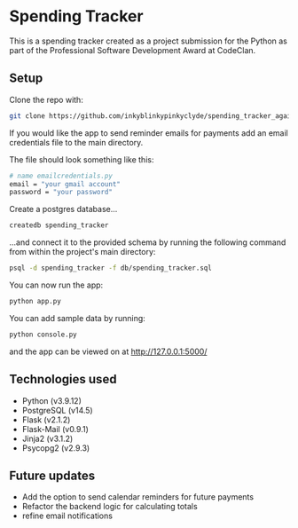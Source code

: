 # Spending Tracker

This is a spending tracker created as a project submission for the Python as part of the Professional Software Development Award at CodeClan.

## Setup

Clone the repo with:

```bash
git clone https://github.com/inkyblinkypinkyclyde/spending_tracker_again
```

If you would like the app to send reminder emails for payments add an email credentials file to the main directory.

The file should look something like this:

```bash
# name emailcredentials.py
email = "your gmail account"
password = "your password"
```



Create a postgres database...

```bash
createdb spending_tracker
```

...and connect it to the provided schema by running the following command from within the project's main directory:

```bash
psql -d spending_tracker -f db/spending_tracker.sql
```


You can now run the app:
```bash
python app.py
```

You can add sample data by running:
```bash
python console.py
```

and the app can be viewed on at http://127.0.0.1:5000/


## Technologies used
* Python (v3.9.12)
* PostgreSQL (v14.5)
* Flask (v2.1.2)
* Flask-Mail (v0.9.1)
* Jinja2 (v3.1.2)
* Psycopg2 (v2.9.3)
 

## Future updates
* Add the option to send calendar reminders for future payments
* Refactor the backend logic for calculating totals
* refine email notifications